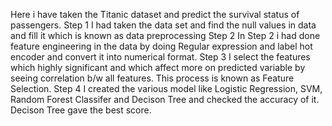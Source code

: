 Here i have taken the Titanic dataset and predict the survival status of passengers.
Step 1
I had taken the data set and find the null values in data and fill it which is known as data preprocessing
Step 2
In Step 2 i had done feature engineering in the data by doing Regular expression and label hot encoder and convert it into numerical format.
Step 3
I select the features which highly significant and which affect more on predicted variable by seeing correlation b/w all features. This process is known as Feature Selection.
Step 4
I created the various model like Logistic Regression, SVM, Random Forest Classifer and Decison Tree and checked the accuracy of it. Decison Tree gave the best score.
